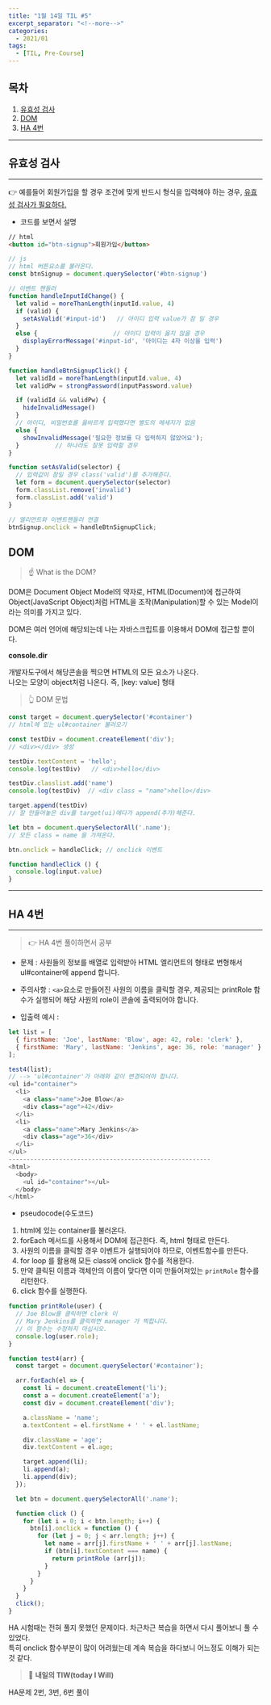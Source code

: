 ```yaml
---
title: "1월 14일 TIL #5"
excerpt_separator: "<!--more-->"
categories:
  - 2021/01
tags:
  - [TIL, Pre-Course]
---
```


## 목차

1. [유효성 검사](#유효성-검사)
2. [DOM](#DOM)
3. [HA 4번](#HA-4번)

---

## 유효성 검사
---
:point_right: 예를들어 회원가입을 할 경우 조건에 맞게 반드시 형식을 입력해야 하는 경우, <u>유효성 검사가 필요하다.</u>

* 코드를 보면서 설명

```html
// html
<button id="btn-signup">회원가입</button>
```

```javascript
// js
// html 버튼요소를 불러온다.
const btnSignup = document.querySelector('#btn-signup')

// 이벤트 핸들러 
function handleInputIdChange() {
  let valid = moreThanLength(inputId.value, 4) 
  if (valid) {
    setAsValid('#input-id')   // 아이디 입력 value가 참 일 경우
  }
  else {                     // 아이디 입력이 옳지 않을 경우
    displayErrorMessage('#input-id', '아이디는 4자 이상을 입력')
  }
}

function handleBtnSignupClick() {
  let validId = moreThanLength(inputId.value, 4)
  let validPw = strongPassword(inputPassword.value)

  if (validId && validPw) {
    hideInvalidMessage()
  }
  // 아이디, 비밀번호를 옳바르게 입력했다면 별도의 메세지가 없음
  else {
    showInvalidMessage('필요한 정보를 다 입력하지 않았어요');
  }          // 하나라도 잘못 입력할 경우
}

function setAsValid(selector) { 
  // 입력값이 참일 경우 class('valid')를 추가해준다.
  let form = document.querySelector(selector)
  form.classList.remove('invalid')
  form.classList.add('valid')
}

// 엘리먼트와 이벤트핸들러 연결
btnSignup.onclick = handleBtnSignupClick;

```

## DOM

> :point_up: What is the DOM?

DOM은 Document Object Model의 약자로, HTML(Document)에 접근하여 Object(JavaScript Object)처럼 HTML을 조작(Manipulation)할 수 있는 Model이라는 의미를 가지고 있다.

DOM은 여러 언어에 해당되는데 나는 자바스크립트를 이용해서 DOM에 접근할 뿐이다.

**console.dir**

개발자도구에서 해당콘솔을 찍으면 HTML의 모든 요소가 나온다.<br/>나오는 모양이 object처럼 나온다. 즉, [key: value] 형태

> :point_up_2: DOM 문법

```javascript
const target = document.querySelector('#container')
// html에 있는 ul#container 불러오기

const testDiv = document.createElement('div');     
// <div></div> 생성

testDiv.textContent = 'hello';
console.log(testDiv)   // <div>hello</div> 

testDiv.classlist.add('name')
console.log(testDiv)  // <div class = "name">hello</div>

target.append(testDiv)
// 잘 만들어놓은 div를 target(ui)에다가 append(추가)해준다.

let btn = document.querySelectorAll('.name');
// 모든 class = name 을 가져온다.

btn.onclick = handleClick; // onclick 이벤트

function handleClick () {
  console.log(input.value)
}
```


***

## HA 4번
------

>:point_right: HA 4번 풀이하면서 공부

* 문제 :
사원들의 정보를 배열로 입력받아 HTML 엘리먼트의 형태로 변형해서 ul#container에 append 합니다.
* 주의사항 :
```<a>```요소로 만들어진 사원의 이름을 클릭할 경우, 제공되는 printRole 함수가 실행되어 해당 사원의 role이 콘솔에 출력되어야 합니다.

* 입출력 예시 :

```javascript
let list = [
  { firstName: 'Joe', lastName: 'Blow', age: 42, role: 'clerk' },
  { firstName: 'Mary', lastName: 'Jenkins', age: 36, role: 'manager' },
];

test4(list);
// --> 'ul#container'가 아래와 같이 변경되어야 합니다.
<ul id="container">
  <li>
    <a class="name">Joe Blow</a>
    <div class="age">42</div>
  </li>
  <li>
    <a class="name">Mary Jenkins</a>
    <div class="age">36</div>
  </li>
</ul>
--------------------------------------------------------
<html>
  <body>
    <ul id="container"></ul>
  </body>
</html>
```

* pseudocode(수도코드)
1. html에 있는 container를 불러온다.
2. forEach 메서드를 사용해서 DOM에 접근한다. 즉, html 형태로 만든다.
3. 사원의 이름을 클릭할 경우 이벤트가 실행되어야 하므로, 이벤트함수를 만든다.
4. for loop 를 활용해 모든 class에 onclick 함수를 적용한다.
5. 만약 클릭된 이름과 객체안의 이름이 맞다면 이미 만들어져있는 ```printRole``` 함수를 리턴한다.
6. click 함수를 실행한다.


```javascript
function printRole(user) {
  // Joe Blow를 클릭하면 clerk 이
  // Mary Jenkins를 클릭하면 manager 가 찍힙니다.
  // 이 함수는 수정하지 마십시오.
  console.log(user.role);
}

function test4(arr) {
  const target = document.querySelector('#container');

  arr.forEach(el => {
    const li = document.createElement('li');
    const a = document.createElement('a');
    const div = document.createElement('div');

    a.className = 'name';
    a.textContent = el.firstName + ' ' + el.lastName;

    div.className = 'age';
    div.textContent = el.age;

    target.append(li);
    li.append(a);
    li.append(div);
  });

  let btn = document.querySelectorAll('.name');

  function click () {
    for (let i = 0; i < btn.length; i++) {
      btn[i].onclick = function () {
        for (let j = 0; j < arr.length; j++) {
          let name = arr[j].firstName + ' ' + arr[j].lastName;
          if (btn[i].textContent === name) {
            return printRole (arr[j]);
          }
        }
      }
    }
  }
  click();
}
```

HA 시험때는 전혀 풀지 못했던 문제이다. 차근차근 복습을 하면서 다시 풀어보니 풀 수 있었다. <br/>특히 onclick 함수부분이 많이 어려웠는데 계속 복습을 하다보니 어느정도 이해가 되는 것 같다. 



> :punch: **내일의 TIW(today I Will)**

HA문제 2번, 3번, 6번 풀이

